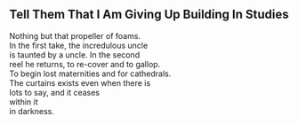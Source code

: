 Tell Them That I Am Giving Up Building In Studies
-------------------------------------------------
Nothing but that propeller of foams.  
In the first take, the incredulous uncle  
is taunted by a uncle. In the second  
reel he returns, to re-cover and to gallop.  
To begin lost maternities and for cathedrals.  
The curtains exists even when there is  
lots to say, and it ceases  
within it  
in darkness.  
